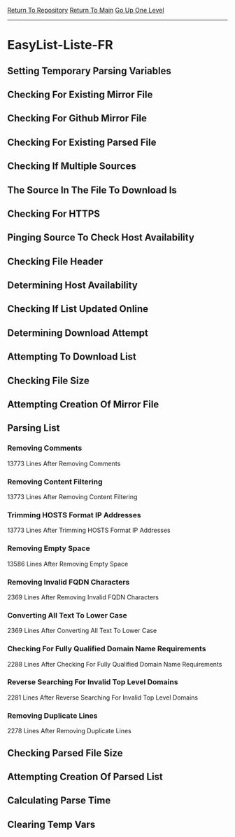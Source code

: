 [Return To Repository](https://github.com/deathbybandaid/piholeparser/)
[Return To Main](https://github.com/deathbybandaid/piholeparser/blob/master/RecentRunLogs/Mainlog.md)
[Go Up One Level](https://github.com/deathbybandaid/piholeparser/blob/master/RecentRunLogs/TopLevelScripts/30-Processing-External-Blacklists.md)
____________________________________
# EasyList-Liste-FR
## Setting Temporary Parsing Variables
## Checking For Existing Mirror File
## Checking For Github Mirror File
## Checking For Existing Parsed File
## Checking If Multiple Sources
## The Source In The File To Download Is
## Checking For HTTPS
## Pinging Source To Check Host Availability
## Checking File Header
## Determining Host Availability
## Checking If List Updated Online
## Determining Download Attempt
## Attempting To Download List
## Checking File Size
## Attempting Creation Of Mirror File
## Parsing List
### Removing Comments
13773 Lines After Removing Comments
### Removing Content Filtering
13773 Lines After Removing Content Filtering
### Trimming HOSTS Format IP Addresses
13773 Lines After Trimming HOSTS Format IP Addresses
### Removing Empty Space
13586 Lines After Removing Empty Space
### Removing Invalid FQDN Characters
2369 Lines After Removing Invalid FQDN Characters
### Converting All Text To Lower Case
2369 Lines After Converting All Text To Lower Case
### Checking For Fully Qualified Domain Name Requirements
2288 Lines After Checking For Fully Qualified Domain Name Requirements
### Reverse Searching For Invalid Top Level Domains
2281 Lines After Reverse Searching For Invalid Top Level Domains
### Removing Duplicate Lines
2278 Lines After Removing Duplicate Lines
## Checking Parsed File Size
## Attempting Creation Of Parsed List
## Calculating Parse Time
## Clearing Temp Vars
